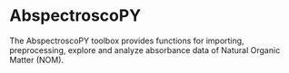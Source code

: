 # AbspectroscoPY
The AbspectroscoPY toolbox provides functions for importing, preprocessing, explore and analyze absorbance data of Natural Organic Matter (NOM). 
